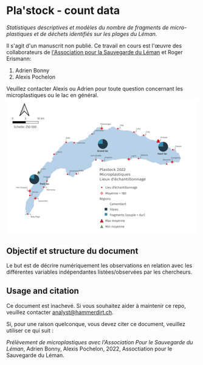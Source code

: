 # Pla'stock - count data

*Statistiques descriptives et modèles du nombre de fragments de micro-plastiques et de déchets identifiés sur les plages du Léman.*

Il s'agit d'un manuscrit non publié. Ce travail en cours est l'œuvre des
collaborateurs de [l'Association pour la Sauvegarde du Léman](https://asleman.org/) et Roger Erismann:

1. Adrien Bonny
2. Alexis Pochelon


Veuillez contacter Alexis ou Adrien pour toute question concernant les microplastiques ou le lac en général.
![map](resources/maps/annex_map_regions.jpeg)


## Objectif et structure du document

Le but est de décrire numériquement les observations en relation avec les différentes variables indépendantes listées/observées par les chercheurs. 

## Usage and citation

Ce document est inachevé. Si vous souhaitez aider à maintenir ce repo, veuillez contacter analyst@hammerdirt.ch.

Si, pour une raison quelconque, vous devez citer ce document, veuillez utiliser ce qui suit :

*Prélèvement de microplastiques avec l'Association Pour le Sauvegarde du Léman*, Adrien Bonny, Alexis Pochelon, 2022, Assoctiation pour le Sauvegarde du Léman.
